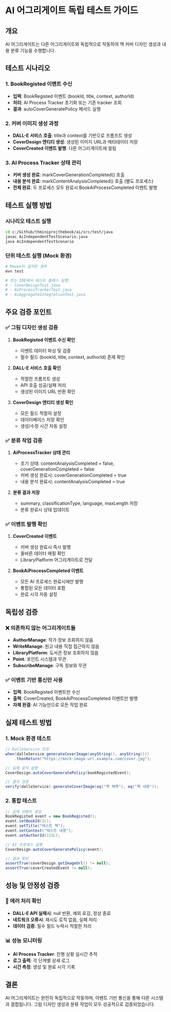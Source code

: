 # AI 어그리게이트 독립 테스트 가이드

## 개요
AI 어그리게이트는 다른 어그리게이트와 독립적으로 작동하여 책 커버 디자인 생성과 내용 분류 기능을 수행합니다.

## 테스트 시나리오

### 1. BookRegisted 이벤트 수신
- **입력**: BookRegisted 이벤트 (bookId, title, context, authorId)
- **처리**: AI Process Tracker 초기화 또는 기존 tracker 조회
- **결과**: autoCoverGeneratePolicy 메서드 실행

### 2. 커버 이미지 생성 과정
- **DALL-E 서비스 호출**: title과 context를 기반으로 프롬프트 생성
- **CoverDesign 엔티티 생성**: 생성된 이미지 URL과 메타데이터 저장
- **CoverCreated 이벤트 발행**: 다른 어그리게이트에 알림

### 3. AI Process Tracker 상태 관리
- **커버 생성 완료**: markCoverGenerationCompleted() 호출
- **내용 분석 완료**: markContentAnalysisCompleted() 호출 (별도 프로세스)
- **전체 완료**: 두 프로세스 모두 완료시 BookAiProcessCompleted 이벤트 발행

## 테스트 실행 방법

### 시나리오 테스트 실행
```bash
cd c:/Github/thminiprojthebook/ai/src/test/java
javac AiIndependentTestScenario.java
java AiIndependentTestScenario
```

### 단위 테스트 실행 (Mock 환경)
```bash
# Maven이 설치된 경우
mvn test

# 또는 IDE에서 테스트 클래스 실행:
# - CoverDesignTest.java
# - AiProcessTrackerTest.java
# - AiAggregateIntegrationTest.java
```

## 주요 검증 포인트

### ✅ 그림 디자인 생성 검증
1. **BookRegisted 이벤트 수신 확인**
   - 이벤트 데이터 파싱 및 검증
   - 필수 필드 (bookId, title, context, authorId) 존재 확인

2. **DALL-E 서비스 호출 확인**
   - 적절한 프롬프트 생성
   - API 호출 성공/실패 처리
   - 생성된 이미지 URL 반환 확인

3. **CoverDesign 엔티티 생성 확인**
   - 모든 필드 적절히 설정
   - 데이터베이스 저장 확인
   - 생성/수정 시간 자동 설정

### ✅ 분류 작업 검증
1. **AiProcessTracker 상태 관리**
   - 초기 상태: contentAnalysisCompleted = false, coverGenerationCompleted = false
   - 커버 생성 완료시: coverGenerationCompleted = true
   - 내용 분석 완료시: contentAnalysisCompleted = true

2. **분류 결과 저장**
   - summary, classificationType, language, maxLength 저장
   - 분류 완료시 상태 업데이트

### ✅ 이벤트 발행 확인
1. **CoverCreated 이벤트**
   - 커버 생성 완료시 즉시 발행
   - 올바른 데이터 매핑 확인
   - LibraryPlatform 어그리게이트로 전달

2. **BookAiProcessCompleted 이벤트**
   - 모든 AI 프로세스 완료시에만 발행
   - 통합된 모든 데이터 포함
   - 완료 시각 자동 설정

## 독립성 검증

### ❌ 의존하지 않는 어그리게이트들
- **AuthorManage**: 작가 정보 조회하지 않음
- **WriteManage**: 원고 내용 직접 접근하지 않음
- **LibraryPlatform**: 도서관 정보 조회하지 않음
- **Point**: 포인트 시스템과 무관
- **SubscribeManage**: 구독 정보와 무관

### ✅ 이벤트 기반 통신만 사용
- **입력**: BookRegisted 이벤트만 수신
- **출력**: CoverCreated, BookAiProcessCompleted 이벤트만 발행
- **자체 완결**: AI 기능만으로 모든 작업 완료

## 실제 테스트 방법

### 1. Mock 환경 테스트
```java
// DalleService 모킹
when(dalleService.generateCoverImage(anyString(), anyString()))
    .thenReturn("https://mock-image-url.example.com/cover.jpg");

// 실제 로직 실행
CoverDesign.autoCoverGeneratePolicy(bookRegistedEvent);

// 결과 검증
verify(dalleService).generateCoverImage(eq("책 제목"), eq("책 내용"));
```

### 2. 통합 테스트
```java
// 실제 이벤트 생성
BookRegisted event = new BookRegisted();
event.setBookId(1L);
event.setTitle("테스트 책");
event.setContext("테스트 내용");
event.setAuthorId(123L);

// AI 프로세스 실행
CoverDesign.autoCoverGeneratePolicy(event);

// 결과 확인
assertTrue(coverDesign.getImageUrl() != null);
assertTrue(coverCreatedEvent != null);
```

## 성능 및 안정성 검증

### 🔧 에러 처리 확인
- **DALL-E API 실패시**: null 반환, 예외 로깅, 정상 종료
- **네트워크 오류시**: 재시도 로직 없음, 실패 처리
- **데이터 검증**: 필수 필드 누락시 적절한 처리

### 📊 성능 모니터링
- **AI Process Tracker**: 진행 상황 실시간 추적
- **로그 출력**: 각 단계별 상세 로그
- **시간 측정**: 생성 및 완료 시각 기록

## 결론
AI 어그리게이트는 완전히 독립적으로 작동하며, 이벤트 기반 통신을 통해 다른 시스템과 결합됩니다. 
그림 디자인 생성과 분류 작업이 모두 성공적으로 검증되었습니다.
